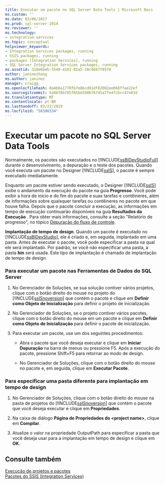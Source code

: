 ```yaml
---
title: Executar um pacote no SQL Server Data Tools | Microsoft Docs
ms.custom: ''
ms.date: 03/06/2017
ms.prod: sql-server-2014
ms.reviewer: ''
ms.technology:
- integration-services
ms.topic: conceptual
helpviewer_keywords:
- Integration Services packages, running
- SSIS packages, running
- packages [Integration Services], running
- SQL Server Integration Services packages, running
ms.assetid: 318e6beb-5540-4101-82a5-18c9d47f0570
author: janinezhang
ms.author: janinez
manager: craigg
ms.openlocfilehash: 0a4b8a1778fb7e8bcd91df82002ee068ffae22ef
ms.sourcegitcommit: 5a8678bf85f65be590676745a7fe4fcbcc47e83d
ms.translationtype: MT
ms.contentlocale: pt-BR
ms.lasthandoff: 03/22/2019
ms.locfileid: "58386534"
---
```

# <a name="run-a-package-in-sql-server-data-tools"></a>Executar um pacote no SQL Server Data Tools
  Normalmente, os pacotes são executados no [!INCLUDE[ssBIDevStudioFull](../includes/ssbidevstudiofull-md.md)] durante o desenvolvimento, a depuração e o teste dos pacotes. Quando você executa um pacote no Designer [!INCLUDE[ssIS](../includes/ssis-md.md)], o pacote é sempre executado imediatamente.  
  
 Enquanto um pacote estiver sendo executado, o Designer [!INCLUDE[ssIS](../includes/ssis-md.md)] exibe o andamento da execução do pacote na guia **Progresso**. Você pode exibir a hora de início e do fim do pacote e suas tarefas e contêineres, além de informações sobre quaisquer tarefas ou contêineres no pacote em que houve falha. Depois que o pacote concluir a execução, as informações em tempo de execução continuarão disponíveis na guia **Resultados da Execução** . Para obter mais informações, consulte a seção "Relatório de progresso", no tópico [Depuração do fluxo de controle](control-flow/control-flow.md).  
  
 **Implantação de tempo de design**. Quando um pacote é executado no [!INCLUDE[ssBIDevStudio](../includes/ssbidevstudio-md.md)], ele é criado e, em seguida, implantado em uma pasta. Antes de executar o pacote, você pode especificar a pasta na qual ele será implantado. Por padrão, se você não especificar uma pasta, a pasta **bin** será usada. Este tipo de implantação é chamado de implantação de tempo de design.  
  
### <a name="to-run-a-package-in-sql-server-data-tools"></a>Para executar um pacote nas Ferramentas de Dados do SQL Server  
  
1.  No Gerenciador de Soluções, se sua solução contiver vários projetos, clique com o botão direito do mouse no projeto do [!INCLUDE[ssISnoversion](../includes/ssisnoversion-md.md)] que contém o pacote e clique em **Definir como Objeto de Inicialização** para definir o projeto de inicialização.  
  
2.  No Gerenciador de Soluções, se o projeto contiver vários pacotes, clique com o botão direito do mouse em um pacote e clique em **Definir como Objeto de Inicialização** para definir o pacote de inicialização.  
  
3.  Para executar um pacote, use um dos seguintes procedimentos:  
  
    -   Abra o pacote que você deseja executar e clique em **Iniciar Depuração** na barra de menus ou pressione F5. Após a execução do pacote, pressione Shift+F5 para retornar ao modo de design.  
  
    -   No Gerenciador de Soluções, clique com o botão direito do mouse no pacote e, em seguida, clique em **Executar Pacote**.  
  
### <a name="to-specify-a-different-folder-for-design-time-deployment"></a>Para especificar uma pasta diferente para implantação em tempo de design  
  
1.  No Gerenciador de Soluções, clique com o botão direito do mouse na pasta de projetos do [!INCLUDE[ssISnoversion](../includes/ssisnoversion-md.md)] que contém o pacote que você deseja executar e clique em **Propriedades**.  
  
2.  Na caixa de diálogo **Página de Propriedades do \<project name>**, clique em **Compilar**.  
  
3.  Atualize o valor na propriedade OutputPath para especificar a pasta que você deseja usar para a implantação em tempo de design e clique em **OK**.  
  
## <a name="see-also"></a>Consulte também  
 [Execução de projetos e pacotes](packages/run-integration-services-ssis-packages.md)   
 [Pacotes do SSIS &#40;Integration Services&#41;](../../2014/integration-services/integration-services-ssis-packages.md)  
  
  
